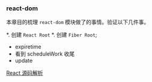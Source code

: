 ### react-dom

本章目的梳理 `react-dom` 模块做了的事情。验证以下几件事。

*. 创建 `React Root`
  *. 创建 `Fiber Root`;
  * expiretime
  * 看到 scheduleWork 收尾
* update


[React 源码解析](https://react.jokcy.me/)